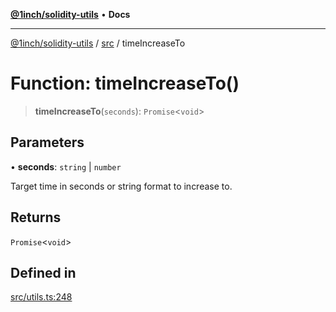 [**@1inch/solidity-utils**](../../README.md) • **Docs**

***

[@1inch/solidity-utils](../../README.md) / [src](../README.md) / timeIncreaseTo

# Function: timeIncreaseTo()

> **timeIncreaseTo**(`seconds`): `Promise`\<`void`\>

## Parameters

• **seconds**: `string` \| `number`

Target time in seconds or string format to increase to.

## Returns

`Promise`\<`void`\>

## Defined in

[src/utils.ts:248](https://github.com/1inch/solidity-utils/blob/f9426ba6dab1eac9ac07fe3976b8d1cb2d2e5ba1/src/utils.ts#L248)
